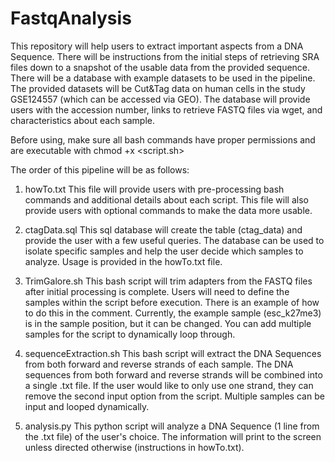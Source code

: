# FastqAnalysis
This repository will help users to extract important aspects from a DNA Sequence. There will be instructions from the initial steps of retrieving SRA files down to a snapshot of the usable data from the provided sequence. There will be a database with example datasets to be used in the pipeline. The provided datasets will be Cut&Tag data on human cells in the study GSE124557 (which can be accessed via GEO). The database will provide users with the accession number, links to retrieve FASTQ files via wget, and characteristics about each sample.

Before using, make sure all bash commands have proper permissions and are executable with chmod +x <script.sh>

The order of this pipeline will be as follows:

1. howTo.txt
   This file will provide users with pre-processing bash commands and additional details about each script.
   This file will also provide users with optional commands to make the data more usable.

2. ctagData.sql
   This sql database will create the table (ctag_data) and provide the user with a few useful queries.
   The database can be used to isolate specific samples and help the user decide which samples to analyze.
   Usage is provided in the howTo.txt file.

4. TrimGalore.sh
   This bash script will trim adapters from the FASTQ files after initial processing is complete.
   Users will need to define the samples within the script before execution.
   There is an example of how to do this in the comment.
   Currently, the example sample (esc_k27me3) is in the sample position, but it can be changed.
   You can add multiple samples for the script to dynamically loop through.

5. sequenceExtraction.sh
   This bash script will extract the DNA Sequences from both forward and reverse strands of each sample.
   The DNA sequences from both forward and reverse strands will be combined into a single .txt file.
   If the user would like to only use one strand, they can remove the second input option from the script.
   Multiple samples can be input and looped dynamically.

6. analysis.py
   This python script will analyze a DNA Sequence (1 line from the .txt file) of the user's choice.
   The information will print to the screen unless directed otherwise (instructions in howTo.txt).

